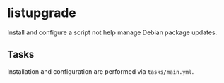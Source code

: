 # listupgrade

Install and configure a script not help manage Debian package updates.

## Tasks

Installation and configuration are performed via `tasks/main.yml`.
